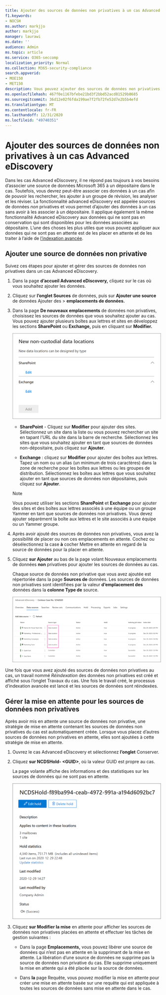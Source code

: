 ```yaml
---
title: Ajouter des sources de données non privatives à un cas Advanced eDiscovery
f1.keywords:
- NOCSH
ms.author: markjjo
author: markjjo
manager: laurawi
ms.date: ''
audience: Admin
ms.topic: article
ms.service: O365-seccomp
localization_priority: Normal
ms.collection: M365-security-compliance
search.appverid:
- MOE150
- MET150
description: Vous pouvez ajouter des sources de données non privatives à un cas Advanced eDiscovery et placer une mise en attente sur la source de données. Les sources de données non privatives sont réindexées, de sorte que tout contenu marqué comme partiellement indexé est retrait pour le rendre entièrement et rapidement utilisable dans une recherche.
ms.openlocfilehash: 467f0e1167bfebe21bd3f2bbd52acd81529b8685
ms.sourcegitcommit: 36d12e02f6fda199ae7f2fb72fe52d7e2b5b4efd
ms.translationtype: MT
ms.contentlocale: fr-FR
ms.lasthandoff: 12/31/2020
ms.locfileid: "49740351"
---
```

# <a name="add-non-custodial-data-sources-to-an-advanced-ediscovery-case"></a>Ajouter des sources de données non privatives à un cas Advanced eDiscovery

Dans les cas Advanced eDiscovery, il ne répond pas toujours à vos besoins d’associer une source de données Microsoft 365 à un dépositaire dans le cas. Toutefois, vous devrez peut-être associer ces données à un cas afin de pouvoir les rechercher, les ajouter à un groupe de révision, les analyser et les réviser. La fonctionnalité advanced eDiscovery est appelée sources de données *non* privatives et vous permet d’ajouter des données à un cas sans avoir à les associer à un dépositaire. Il applique également la même fonctionnalité Advanced eDiscovery aux données qui ne sont pas en conservation qui sont disponibles pour les données associées au dépositaire. L’une des choses les plus utiles que vous pouvez appliquer aux données qui ne sont pas en attente est de les placer en attente et de les traiter à l’aide de [l’indexation avancée](indexing-custodian-data.md).

## <a name="add-a-non-custodial-data-source"></a>Ajouter une source de données non privative

Suivez ces étapes pour ajouter et gérer des sources de données non privatives dans un cas Advanced eDiscovery.

1. Dans la page **d’accueil Advanced eDiscovery,** cliquez sur le cas où vous souhaitez ajouter les données.

2. Cliquez sur **l’onglet Sources** de données, puis sur **Ajouter une source** de données Ajouter des  >  **emplacements de données.**

3. Dans la page **De nouveaux emplacements** de données non privatives, choisissez les sources de données que vous souhaitez ajouter au cas. Vous pouvez ajouter plusieurs boîtes aux lettres et sites en développez les sections **SharePoint** ou **Exchange,** puis en cliquant sur **Modifier.**

   ![Ajouter des sites SharePoint et des boîtes aux lettres Exchange en tant que sources de données non privatives](../media/NonCustodialDataSources1.png)

   - **SharePoint** - Cliquez sur **Modifier** pour ajouter des sites. Sélectionnez un site dans la liste ou vous pouvez rechercher un site en tapant l’URL du site dans la barre de recherche. Sélectionnez les sites que vous souhaitez ajouter en tant que sources de données non-dépositaire, puis cliquez sur **Ajouter.**

   - **Exchange** : cliquez sur **Modifier** pour ajouter des boîtes aux lettres. Tapez un nom ou un alias (un minimum de trois caractères) dans la zone de recherche pour les boîtes aux lettres ou les groupes de distribution. Sélectionnez les boîtes aux lettres que vous souhaitez ajouter en tant que sources de données non dépositaires, puis cliquez sur **Ajouter**.

   > [!NOTE]
   > Vous pouvez utiliser les sections **SharePoint** et **Exchange** pour ajouter des sites et des boîtes aux lettres associés à une équipe ou un groupe Yammer en tant que sources de données non privatives. Vous devez ajouter séparément la boîte aux lettres et le site associés à une équipe ou un Yammer groupe.

4. Après avoir ajouté des sources de données non privatives, vous avez la possibilité de placer ou non ces emplacements en attente. Cochez ou désélectionnez la case **à** cocher Mettre en attente en regard de la source de données pour la placer en attente.

5. Cliquez **sur Ajouter** au bas de la page volant Nouveaux emplacements de données **non** privatives pour ajouter les sources de données au cas.

   Chaque source de données non privative que vous avez ajoutée est répertoriée dans la page **Sources de** données. Les sources de données non privatives sont identifiées par la valeur **d’emplacement des** données dans la **colonne Type de** source.

   ![Sources de données non privatives sous l’onglet Sources de données](../media/NonCustodialDataSources2.png)

Une fois que vous avez ajouté des sources de données non privatives au cas,  un travail nommé *Réindexation* des données non privatives est créé et affiché sous l’onglet Travaux du cas. Une fois le travail créé, le processus d’indexation avancée est lancé et les sources de données sont réindexées.

## <a name="manage-the-hold-for-non-custodial-data-sources"></a>Gérer la mise en attente pour les sources de données non privatives

Après avoir mis en attente une source de données non privative, une stratégie de mise en attente contenant les sources de données non privatives du cas est automatiquement créée. Lorsque vous placez d’autres sources de données non privatives en attente, elles sont ajoutées à cette stratégie de mise en attente.

1. Ouvrez le cas Advanced eDiscovery et sélectionnez **l’onglet** Conserver.

2. Cliquez **sur NCDSHold- \<GUID\>**, où la valeur GUID est propre au cas.

   La page volante affiche des informations et des statistiques sur les sources de données qui ne sont pas en attente.

   ![La page de présentation des sources de données non privatives affiche des statistiques](../media/NonCustodialDataSourcesHoldFlyout.png)

3. Cliquez **sur Modifier la mise** en attente pour afficher les sources de données non privatives placées en attente et effectuer les tâches de gestion suivantes :

   - Dans la page **Emplacements,** vous pouvez libérer une source de données qui n’est pas en attente en la supprimant de la mise en attente. La libération d’une source de données ne supprime pas la source de données non privative du cas. Elle supprime uniquement la mise en attente qui a été placée sur la source de données.

   - Dans **la** page Requête, vous pouvez modifier la mise en attente pour créer une mise en attente basée sur une requête qui est appliquée à toutes les sources de données sans mise en attente dans le cas.
